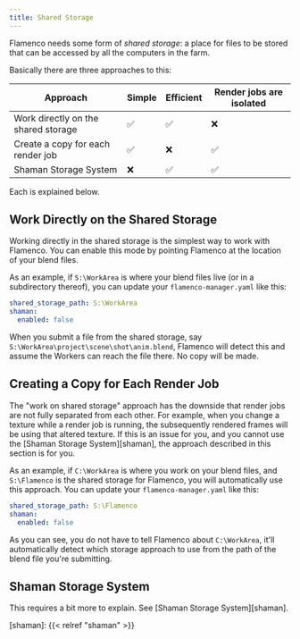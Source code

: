 ```yaml
---
title: Shared Storage
---
```


Flamenco needs some form of *shared storage*: a place for files to be stored
that can be accessed by all the computers in the farm.

Basically there are three approaches to this:

| Approach                            | Simple | Efficient | Render jobs are isolated |
|-------------------------------------|--------|-----------|--------------------------|
| Work directly on the shared storage | ✅      | ✅         | ❌                        |
| Create a copy for each render job   | ✅      | ❌         | ✅                        |
| Shaman Storage System               | ❌      | ✅         | ✅                        |

Each is explained below.

## Work Directly on the Shared Storage

Working directly in the shared storage is the simplest way to work with
Flamenco. You can enable this mode by pointing Flamenco at the location of your
blend files.

As an example, if `S:\WorkArea` is where your blend files live (or in a
subdirectory thereof), you can update your `flamenco-manager.yaml` like this:

```yaml
shared_storage_path: S:\WorkArea
shaman:
  enabled: false
```

When you submit a file from the shared storage, say
`S:\WorkArea\project\scene\shot\anim.blend`, Flamenco will detect this and
assume the Workers can reach the file there. No copy will be made.

## Creating a Copy for Each Render Job

The "work on shared storage" approach has the downside that render jobs are not
fully separated from each other. For example, when you change a texture while a
render job is running, the subsequently rendered frames will be using that
altered texture. If this is an issue for you, and you cannot use the [Shaman
Storage System][shaman], the approach described in this section is for you.

As an example, if `C:\WorkArea` is where you work on your blend files, and
`S:\Flamenco` is the shared storage for Flamenco, you will automatically use
this approach. You can update your `flamenco-manager.yaml` like this:

```yaml
shared_storage_path: S:\Flamenco
shaman:
  enabled: false
```

As you can see, you do not have to tell Flamenco about `C:\WorkArea`, it'll
automatically detect which storage approach to use from the path of the blend
file you're submitting.

## Shaman Storage System

This requires a bit more to explain. See [Shaman Storage System][shaman].

[shaman]: {{< relref "shaman" >}}
